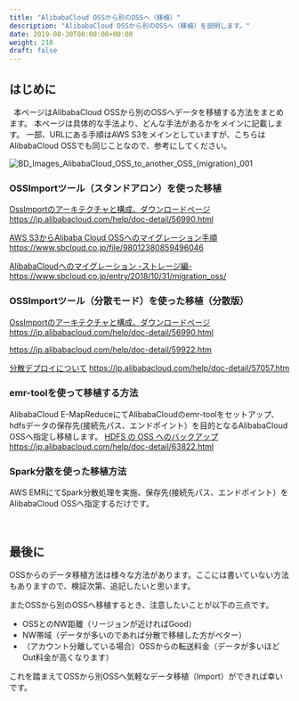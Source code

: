 ```yaml
---
title: "AlibabaCloud OSSから別のOSSへ（移植）"
description: "AlibabaCloud OSSから別のOSSへ（移植）を説明します。"
date: 2019-08-30T00:00:00+00:00
weight: 210
draft: false
---
```

<!-- descriptionがコンテンツの前に表示されます -->

<!-- コンテンツを書くときはこの下に記載ください -->


## はじめに
&nbsp; 本ページはAlibabaCloud OSSから別のOSSへデータを移植する方法をまとめます。
本ページは具体的な手法より、どんな手法があるかをメインに記載します。
一部、URLにある手順はAWS S3をメインとしていますが、こちらはAlibabaCloud OSSでも同じことなので、参考にしてください。

![BD_Images_AlibabaCloud_OSS_to_another_OSS_(migration)_001](../static_images/BD_Images_AlibabaCloud_OSS_to_another_OSS_(migration)_001.png)
<br>


### OSSImportツール（スタンドアロン）を使った移植
[OssImportのアーキテクチャと構成、ダウンロードページ](https://jp.alibabacloud.com/help/doc-detail/56990.html)
https://jp.alibabacloud.com/help/doc-detail/56990.html

[AWS S3からAlibaba Cloud OSSへのマイグレーション手順](https://www.sbcloud.co.jp/file/98012380859496046)
https://www.sbcloud.co.jp/file/98012380859496046

[AlibabaCloudへのマイグレーション -ストレージ編-](https://www.sbcloud.co.jp/entry/2018/10/31/migration_oss/)
https://www.sbcloud.co.jp/entry/2018/10/31/migration_oss/
<br>

### OSSImportツール（分散モード）を使った移植（分散版）
[OssImportのアーキテクチャと構成、ダウンロードページ](https://jp.alibabacloud.com/help/doc-detail/56990.html)
https://jp.alibabacloud.com/help/doc-detail/56990.html

https://jp.alibabacloud.com/help/doc-detail/59922.htm

[分散デプロイについて](https://jp.alibabacloud.com/help/doc-detail/57057.htm)
https://jp.alibabacloud.com/help/doc-detail/57057.htm
<br>

### emr-toolを使って移植する方法
AlibabaCloud E-MapReduceにてAlibabaCloudのemr-toolをセットアップ、hdfsデータの保存先(接続先パス、エンドポイント）を目的となるAlibabaCloud OSSへ指定し移植します。
[HDFS の OSS へのバックアップ](https://jp.alibabacloud.com/help/doc-detail/63822.html)
https://jp.alibabacloud.com/help/doc-detail/63822.html
<br>


### Spark分散を使った移植方法
AWS EMRにてSpark分散処理を実施、保存先(接続先パス、エンドポイント）をAlibabaCloud OSSへ指定するだけです。

<br>

## 最後に
OSSからのデータ移植方法は様々な方法があります。ここには書いていない方法もありますので、検証次第、追記したいと思います。

またOSSから別のOSSへ移植するとき、注意したいことが以下の三点です。
* OSSとのNW距離（リージョンが近ければGood）
* NW帯域（データが多いのであれば分散で移植した方がベター）
* （アカウント分離している場合）OSSからの転送料金（データが多いほどOut料金が高くなります）

これを踏まえてOSSから別OSSへ気軽なデータ移植（Import）ができれば幸いです。
<br>



